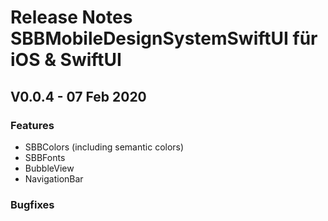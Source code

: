 # Release Notes SBBMobileDesignSystemSwiftUI für iOS & SwiftUI

## V0.0.4 - 07 Feb 2020

### Features
* SBBColors (including semantic colors)
* SBBFonts
* BubbleView
* NavigationBar

### Bugfixes
